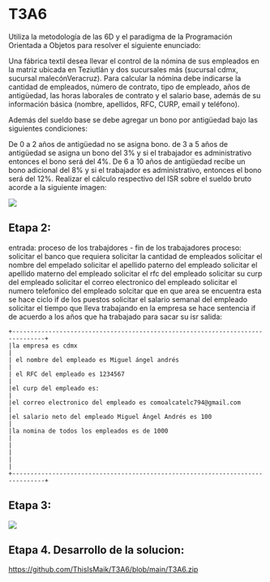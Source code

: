 # T3A6
Utiliza la metodología de las 6D y el paradigma de la Programación Orientada a Objetos para resolver el siguiente enunciado:

Una fábrica textil desea llevar el control de la nómina de sus empleados en la matriz ubicada en Teziutlán y dos sucursales más (sucursal cdmx, sucursal malecónVeracruz). Para calcular la nómina debe indicarse la cantidad de empleados, número de contrato, tipo de empleado, años de antigüedad, las horas laborales de contrato y el salario base, además de su información básica (nombre, apellidos, RFC, CURP, email y teléfono).

Además del sueldo base se debe agregar un bono por antigüedad bajo las siguientes condiciones:

De 0 a 2 años de antigüedad no se asigna bono. de 3 a 5 años de antigüedad se asigna un bono del 3% y si el trabajador es administrativo entonces el bono será del 4%. De 6 a 10 años de antigüedad recibe un bono adicional del 8% y si el trabajador es administrativo, entonces el bono será del 12%. Realizar el cálculo respectivo del ISR sobre el sueldo bruto acorde a la siguiente imagen: 


![](https://www.nominapro.mx/wp-content/uploads/2020/02/Ejemplo-de-Como-Calcular-el-ISR.png)



## Etapa 2:
entrada:
proceso de los trabajdores - fin de los trabajadores
proceso:
solicitar el banco que requiera
solicitar la cantidad de empleados
solicitar el nombre del empelado
solicitar el apellido paterno del empleado
solicitar el apellido materno del empleado
solicitar el rfc del empleado
solicitar su curp del empleado
solicitar el correo electronico del empleado
solicitar el numero telefonico del empleado
solcitar que en que area se encuentra esta
se hace ciclo if de los puestos
solicitar el salario semanal del empleado
solicitar el tiempo que lleva trabajando en la empresa
se hace sentencia if de acuerdo a los años que ha trabajado para sacar su isr
salida:
~~~
+-------------------------------------------------------------------------------+
|la empresa es cdmx                                                             |
| el nombre del empleado es Miguel ángel andrés                                 |
| el RFC del empleado es 1234567                                                |
|el curp del empleado es:                                                       |
|el correo electronico del empleado es comoalcatelc794@gmail.com                |
|el salario neto del empleado Miguel Ángel Andrés es 100                        |
|la nomina de todos los empleados es de 1000                                    |
|                                                                               |
|                                                                               |
+-------------------------------------------------------------------------------+
~~~

## Etapa 3:

![](https://github.com/ThisIsMaik/T3A6/blob/main/T3A6.png?raw=true)

## Etapa 4. Desarrollo de la solucion:

https://github.com/ThisIsMaik/T3A6/blob/main/T3A6.zip
